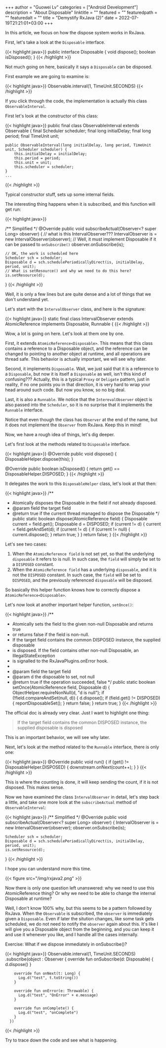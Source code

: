 +++
author = "Guowei Lv"
categories = ["Android Development"]
description = "About Disposable"
linktitle = ""
featured = ""
featuredpath = ""
featuredalt = ""
title = "Demystify RxJava (2)"
date = 2022-07-19T21:21:01+03:00
+++

In this article, we focus on how the dispose system works in RxJava.

First, let's take a look at the `Disposable` interface.


{{< highlight java>}}
public interface Disposable {
    void dispose();
    boolean isDisposed();
}
{{< /highlight >}}

Not much going on here, basically it says a `Disposable` can be disposed.

First example we are going to examine is:

{{< highlight java>}}
Observable.interval(1, TimeUnit.SECONDS)
{{< /highlight >}}

If you click through the code, the implementation is actually this class `ObservableInterval`.

First let's look at the constructor of this class:

{{< highlight java>}}
public final class ObservableInterval extends Observable<Long> {
    final Scheduler scheduler;
    final long initialDelay;
    final long period;
    final TimeUnit unit;

    public ObservableInterval(long initialDelay, long period, TimeUnit unit, Scheduler scheduler) {
        this.initialDelay = initialDelay;
        this.period = period;
        this.unit = unit;
        this.scheduler = scheduler;
    }
    ...
{{< /highlight >}}

Typical constructor stuff, sets up some internal fields.

The interesting thing happens when it is subscribed, and this function will get run:

{{< highlight java>}}

/** Simplified */
@Override
public void subscribeActual(Observer<? super Long> observer) {
    // what is this IntervalObserver???
    IntervalObserver is = new IntervalObserver(observer);
    // Well, it must implement Disposable if it can be passed to `onSubscribe()`
    observer.onSubscribe(is);

    // OK, the work is scheduled here
    Scheduler sch = scheduler;
    Disposable d = sch.schedulePeriodicallyDirect(is, initialDelay, period, unit);
    // What is setResource() and why we need to do this here?
    is.setResource(d);
}
{{< /highlight >}}

Well, it is only a few lines but are quite dense and a lot of things that we don't understand yet.

Let's start with the `IntervalObserver` class, and here is the signature:

{{< highlight java>}}
static final class IntervalObserver
    extends AtomicReference<Disposable>
    implements Disposable, Runnable {
{{< /highlight >}}

Wow, a lot is going on here. Let's look at them one by one.

First, it extends `AtomicReference<Disposable>`. This means that this class contains a reference to a Disposable object,
and the reference can be changed to pointing to another object at runtime, and all operations are thread safe.
This behavior is actually important, we will see why later.

Second, it implements `Disposable`. Wait, we just said that it is a reference to a `Disposable`, but now it is itself a `Disposable` as well, isn't this
kind of confusing??? Actually, this is a typical `Proxy` or `Deligate` pattern, just in reality, if no one points you in that direction, it is very hard
to wrap your head around such code. But now you know, so no big deal.

Last, it is also a `Runnable`. We notice that the `InterevalObserver` object is also passed into the `Scheduler`, so it is no surprise that it implements
the `Runnable` interface.

Notice that even though the class has `Observer` at the end of the name, but it does not implement the `Observer` from RxJava. Keep this in mind!

Now, we have a rough idea of things, let's dig deeper.

Let's first look at the methods related to `Disposable` interface.

{{< highlight java>}}
@Override
public void dispose() {
    DisposableHelper.dispose(this);
}

@Override
public boolean isDisposed() {
    return get() == DisposableHelper.DISPOSED;
}
{{< /highlight >}}

It delegates the work to this `DisposableHelper` class, let's look at that then:

{{< highlight java>}}
/**
 * Atomically disposes the Disposable in the field if not already disposed.
 * @param field the target field
 * @return true if the current thread managed to dispose the Disposable
 */
public static boolean dispose(AtomicReference<Disposable> field) {
    Disposable current = field.get();
    Disposable d = DISPOSED;
    if (current != d) {
        current = field.getAndSet(d);
        if (current != d) {
            if (current != null) {
                current.dispose();
            }
            return true;
        }
    }
    return false;
}
{{< /highlight >}}

Let's see two cases:
1. When the `AtomicReference field` is not set yet, so that the underlying `disposable` it refers to is null. 
In such case, the `field` will simply be set to a `DISPOSED` constant.
2. When the `AtomicReference field` has a underlying `disposable`, and it is not the `DISPOSED` constant.
In such case, the `field` will be set to `DISPOSED`, and the previously referenced `disposable` will be disposed.

So basically this helper function knows how to correctly dispose a `AtomicReference<Disposable>`.

Let's now look at another important helper function, `setOnce()`:

{{< highlight java>}}
/**
 * Atomically sets the field to the given non-null Disposable and returns true
 * or returns false if the field is non-null.
 * If the target field contains the common DISPOSED instance, the supplied disposable
 * is disposed. If the field contains other non-null Disposable, an IllegalStateException
 * is signalled to the RxJavaPlugins.onError hook.
 * 
 * @param field the target field
 * @param d the disposable to set, not null
 * @return true if the operation succeeded, false
 */
public static boolean setOnce(AtomicReference<Disposable> field, Disposable d) {
    ObjectHelper.requireNonNull(d, "d is null");
    if (!field.compareAndSet(null, d)) {
        d.dispose();
        if (field.get() != DISPOSED) {
            reportDisposableSet();
        }
        return false;
    }
    return true;
}
{{< /highlight >}}

The official doc is already very clear. Just I want to highlight one thing: 
>If the target field contains the common DISPOSED instance, the supplied disposable is disposed

This is an important behavior, we will see why later.

Next, let's look at the method related to the `Runnable` interface, there is only one:

{{< highlight java>}}
@Override
public void run() {
    if (get() != DisposableHelper.DISPOSED) {
        downstream.onNext(count++);
    }
}
{{< /highlight >}}

This is where the counting is done, it will keep sending the count, if it is not disposed. This makes sense.

Now we have examined the class `IntervalObserver` in detail, let's step back a little, and take one more look at the `subscribeActual` method of `ObservableInterval`:

{{< highlight java>}}
/** Simplified */
@Override
public void subscribeActual(Observer<? super Long> observer) {
    IntervalObserver is = new IntervalObserver(observer);
    observer.onSubscribe(is);

    Scheduler sch = scheduler;
    Disposable d = sch.schedulePeriodicallyDirect(is, initialDelay, period, unit);
    is.setResource(d);
}
{{< /highlight >}}

I hope you can understand more this time.

{{< figure src="/img/rxjava2.png" >}}

Now there is only one question left unanswered: why we need to use this AtomicReference thing? Or why
we need to be able to change the internal Disposable at runtime?

Well, I don't know 100% why, but this seems to be a pattern followed by RxJava.
When the `Observable` is subscribed, the `observer` is immediately given a `Disposable`. Even if later the sitution changes, like
some task gets scheduled, we do not need to notify the `observer` again about this. It's like I will give you a Disposable object from the beginning,
and you can keep it and use it whenever you like, and I handle all the cases internally.

Exercise:
What if we dispose immediately in onSubscribe()?

{{< highlight java>}}
 Observable.interval(1, TimeUnit.SECONDS)
      .subscribe(object : Observer<Long> {
        override fun onSubscribe(d: Disposable) {
          d.dispose()
        }

        override fun onNext(t: Long) {
          Log.d("test", t.toString())
        }

        override fun onError(e: Throwable) {
          Log.d("test", "OnError" + e.message)
        }

        override fun onComplete() {
          Log.d("test", "onComplete")
        }
      })
{{< /highlight >}}

Try to trace down the code and see what is happening.
